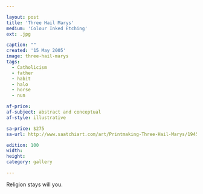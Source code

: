 ```yaml
---

layout: post
title: 'Three Hail Marys'
medium: 'Colour Inked Etching'
ext: .jpg

caption: ""
created: '15 May 2005'
image: three-hail-marys
tags:
  - Catholicism
  - father
  - habit
  - halo
  - horse
  - nun

af-price:
af-subject: abstract and conceptual
af-style: illustrative

sa-price: $275
sa-url: http://www.saatchiart.com/art/Printmaking-Three-Hail-Marys/19454/1611576/view

edition: 100
width:
height:
category: gallery

---
```


Religion stays will you.
